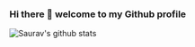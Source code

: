 ### Hi there 👋 welcome to my Github profile
![Saurav's github stats](https://github-readme-stats.vercel.app/api?username=vaikan&theme=tokyonight&show_icons=true&count_private=true&hide=stars,contribs)

<!--
**vaikan/vaikan** is a ✨ _special_ ✨ repository because its `README.md` (this file) appears on your GitHub profile.

Here are some ideas to get you started:

- 🔭 I’m currently working on ...
- 🌱 I’m currently learning ...
- 👯 I’m looking to collaborate on ...
- 🤔 I’m looking for help with ...
- 💬 Ask me about ...
- 📫 How to reach me: ...
- 😄 Pronouns: ...
- ⚡ Fun fact: ...
-->
